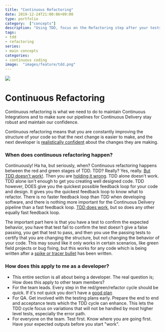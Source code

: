 ```yaml
---
title: "Continuous Refactoring"
date: 2019-12-24T21:00:06+09:00
type: portfolio
category:  ["concepts"]
description: "Using TDD, focus on the Refactoring step after your tests are passing for safe design and architecture changes."
tags:
- tdd
- refactoring
series:
- main concepts
categories:
- continuous coding
image:  "images/feature/tdd.png"
---
```


![](/images/feature/tdd.png)

# Continuous Refactoring

Continuous refactoring is what we need to do to maintain Continuous Integrations and to make sure our pipelines for Continuous Delivery stay robust and maintain our confidence.

Continuous refactoring means that you are constantly improving the structure of your code so that the next change is easier to make, and the next developer is [realistically confident](https://www.sw-engineering-candies.com/blog-1/how-good-i-really-am-as-developer--the-dunning-kruger-effect-in-software-engineering) about the changes they are making.

### When does continuous refactoring happen?

Continuously! Ha ha, but seriously, when? Continuous refactoring happens between the red and green stages of TDD. TDD? Really? Yes, really.  [But TDD doesn't work!](https://duckduckgo.com/?q=TDD+doesn%27t+work&atb=v200-5&ia=web). Then you are [holding it wrong](https://knowyourmeme.com/memes/events/iphone-4-death-grip). TDD alone doesn't work. TDD alone isn't enough to get you creating well designed code. TDD however, DOES give you the quickest possible feedback loop for your code and design. It gives you the quickest feedback loop to know what to refactor. There is no faster feedback loop than TDD when developing software, and there is nothing more important for the Continuous Delivery pipeline than a fast feedback loop.  [TDD does work](https://duckduckgo.com/?q=why+tdd+works&atb=v200-5&ia=web), but so does any other equally fast feedback loop.

The important part here is that you have a test to confirm the expected behavior, you have that test fail to confirm the test doesn't give a false passing, you get that test to pass, and then you use the passing tests to certify that you are changing the structure, but not changing the behavior of your code.  This may sound like it only works in certain scenarios, like green field projects or bug fixing, but this works for any code which is being written after a [spike or tracer bullet](/posts/3_continuous-certification#spikes) has been written.



### How does this apply to me as a developer?

- This entire section is all about being a developer. The real question is; How does this apply to other team members?
- For the team leads. Every step in the red/green/refactor cycle should be quick. If it's not quick you don't have a [good plan](/posts/2_continuous-planning)
- For QA.  Get involved with the testing plans early. Prepare the end to end and acceptance tests which the TDD cycle can enhance.  This lets the TDD cycle focus on variations that will not be handled by most higher level tests, especially the error path.
- For everyone on the team. Test first. Know where you are going first. Have your expected outputs before you start "work".